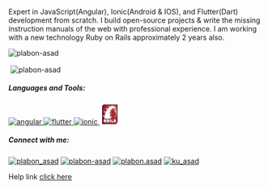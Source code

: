 <!-- <h1 align="center">Hi 👋, I'm Plabon Asad</h1> -->
<p align="left">Expert in JavaScript(Angular), Ionic(Android & IOS), and Flutter(Dart) development from scratch. I build open-source projects & write the missing instruction manuals of the web with professional experience. I am working with a new technology Ruby on Rails approximately 2 years also.</p><img src="https://komarev.com/ghpvc/?username=plabon-asad&label=Profile%20views&color=0e75b6&style=flat" alt="plabon-asad" />

<p>&nbsp;<img align="center" src="https://github-readme-stats.vercel.app/api?username=plabon-asad&show_icons=true&locale=en" alt="plabon-asad" /></p>

<h5 align="left">Languages and Tools:</h5>
<p align="left"> <a href="https://angular.io" target="_blank" rel="noreferrer"> <img src="https://angular.io/assets/images/logos/angular/angular.svg" alt="angular" width="40" height="40"/> </a> <a href="https://flutter.dev" target="_blank" rel="noreferrer"> <img src="https://www.vectorlogo.zone/logos/flutterio/flutterio-icon.svg" alt="flutter" width="40" height="40"/> </a> <a href="https://ionicframework.com" target="_blank" rel="noreferrer"> <img src="https://upload.wikimedia.org/wikipedia/commons/d/d1/Ionic_Logo.svg" alt="ionic" width="40" height="40"/> </a> <a href="https://rubyonrails.org" target="_blank" rel="noreferrer"> <img src="https://raw.githubusercontent.com/devicons/devicon/master/icons/rails/rails-original-wordmark.svg" alt="rails" width="40" height="40"/> </a> </p>

<h5 align="left">Connect with me:</h5>
<p align="left">
<a href="https://twitter.com/plabon_asad" target="blank"><img align="center" src="https://raw.githubusercontent.com/rahuldkjain/github-profile-readme-generator/master/src/images/icons/Social/twitter.svg" alt="plabon_asad" height="30" width="40" /></a>
<a href="https://linkedin.com/in/plabon-asad" target="blank"><img align="center" src="https://raw.githubusercontent.com/rahuldkjain/github-profile-readme-generator/master/src/images/icons/Social/linked-in-alt.svg" alt="plabon-asad" height="30" width="40" /></a>
<a href="https://fb.com/plabon.asad" target="blank"><img align="center" src="https://raw.githubusercontent.com/rahuldkjain/github-profile-readme-generator/master/src/images/icons/Social/facebook.svg" alt="plabon.asad" height="30" width="40" /></a>
<a href="https://instagram.com/ku_asad" target="blank"><img align="center" src="https://raw.githubusercontent.com/rahuldkjain/github-profile-readme-generator/master/src/images/icons/Social/instagram.svg" alt="ku_asad" height="30" width="40" /></a>
</p>

<!-- <p><img align="left" src="https://github-readme-stats.vercel.app/api/top-langs?username=plabon-asad&show_icons=true&locale=en&layout=compact" alt="plabon-asad" /></p> -->


<!-- <p align="left"> <a href="https://twitter.com/plabon_asad" target="blank"><img src="https://img.shields.io/twitter/follow/plabon_asad?logo=twitter&style=for-the-badge" alt="plabon_asad" /></a> </p> -->


Help link [click here](https://dev.to/supritha/how-to-have-an-awesome-github-profile-1969)
